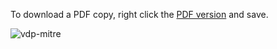 To download a PDF copy, right click the [PDF version](https://github.com/vistadataproject/documents/blob/master/Submissions/mitre/VistA_Data_Project-MITRE_Summary-2016032.pdf0) and save.

![vdp-mitre](https://github.com/vistadataproject/documents/blob/master/Submissions/mitre/src/vdp-mitre-2016-03-20.png)
